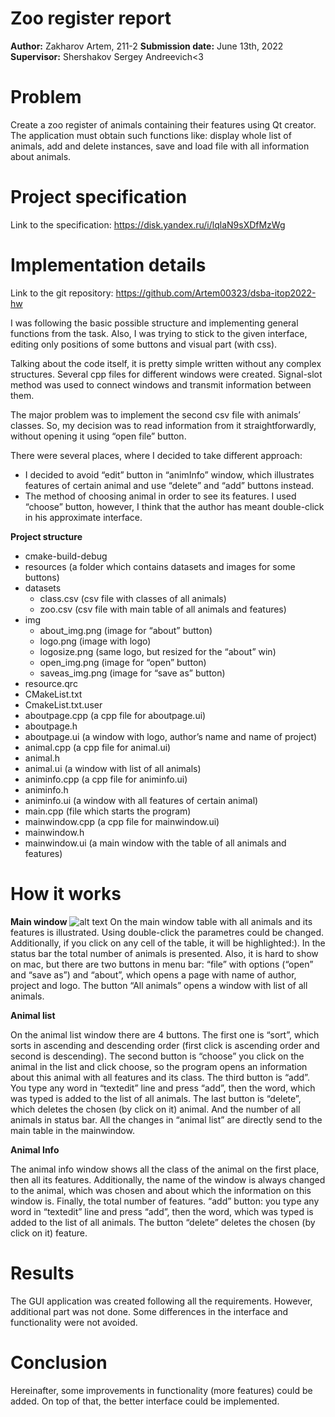 # Zoo register report

**Author:** Zakharov Artem, 211-2
**Submission date:** June 13th, 2022
**Supervisor:** Shershakov Sergey Andreevich<3

# Problem
Create a zoo register of animals containing their features using Qt creator. The application must obtain such functions like: display whole list of animals, add and delete instances, save and load file with all information about animals. 

# Project specification 
Link to the specification: https://disk.yandex.ru/i/lqlaN9sXDfMzWg

# Implementation details
Link to the git repository: https://github.com/Artem00323/dsba-itop2022-hw

I was following the basic possible structure and implementing general functions from the task. Also, I was trying to stick to the given interface, editing only positions of some buttons and visual part (with css). 

Talking about the code itself, it is pretty simple written without any complex structures. Several cpp files for different windows were created. Signal-slot method was used to connect windows and transmit information between them. 

The major problem was to implement the second csv file with animals’ classes. So, my decision was to read information from it straightforwardly, without opening it using “open file” button.

There were several places, where I decided to take different approach:
-	I decided to avoid “edit” button in “animInfo” window, which illustrates features of certain animal and use “delete” and “add” buttons instead.
-	The method of choosing animal in order to see its features. I used “choose” button, however, I think that the author has meant double-click in his approximate interface.

**Project structure**

-	cmake-build-debug
-	resources		(a folder which contains datasets and images for some buttons)
  -	datasets
    -	class.csv 		(csv file with classes of all animals)
    - zoo.csv 		(csv file with main table of all animals and features)
  -	img
    -	about_img.png 		(image for “about” button)
    -	logo.png 			(image with logo)
    -	logosize.png 			(same logo, but resized for the “about” win)
    -	open_img.png 		(image for “open” button)
    -	saveas_img.png 		(image for “save as” button)
  -	resource.qrc
-	CMakeList.txt
-	CmakeList.txt.user
-	aboutpage.cpp 		(a cpp file for aboutpage.ui)
-	aboutpage.h
-	aboutpage.ui 		(a window with logo, author’s name and name of project)
-	animal.cpp 		(a cpp file for animal.ui)
-	animal.h
-	animal.ui 			(a window with list of all animals)
-	animinfo.cpp 		(a cpp file for animinfo.ui)
-	animinfo.h
-	animinfo.ui 		(a window with all features of certain animal)
-	main.cpp			(file which starts the program)
-	mainwindow.cpp 		(a cpp file for mainwindow.ui)
-	mainwindow.h
-	mainwindow.ui 		(a main window with the table of all animals and features)

# How it works

**Main window**
![alt text](https://github.com/Artem00323/dsba-itop2022-hw/edit/master/mainwindow.png)
On the main window table with all animals and its features is illustrated. Using double-click the parametres could be changed. Additionally, if you click on any cell of the table, it will be highlighted:). In the status bar the total number of animals is presented. Also, it is hard to show on mac, but there are two buttons in menu bar: “file” with options (“open” and “save as”) and “about”, which opens a page with name of author, project and logo. The button “All animals” opens a window with list of all animals. 

**Animal list**

 
On the animal list window there are 4 buttons. The first one is “sort”, which sorts in ascending and descending order (first click is ascending order and second is descending). The second button is “choose” you click on the animal in the list and click choose, so the program opens an information about this animal with all features and its class. The third button is “add”. You type any word in “textedit” line and press “add”, then the word, which was typed is added to the list of all animals. The last button is “delete”, which deletes the chosen (by click on it) animal. And the number of all animals in status bar. All the changes in “animal list” are directly send to the main table in the mainwindow.

**Animal Info**
 
The animal info window shows all the class of the animal on the first place, then all its features. Additionally, the name of the window is always changed to the animal, which was chosen and about which the information on this window is. Finally, the total number of features. “add” button: you type any word in “textedit” line and press “add”, then the word, which was typed is added to the list of all animals. The button “delete” deletes the chosen (by click on it) feature.

# Results

The GUI application was created following all the requirements. However, additional part was not done. Some differences in the interface and functionality were not avoided.

# Conclusion
Hereinafter, some improvements in functionality (more features) could be added. On top of that, the better interface could be implemented.
